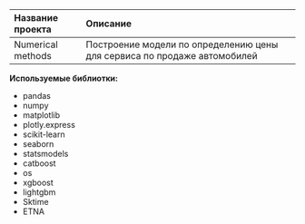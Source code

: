 | Название проекта | Описание | 
| :---------------------- | :---------------------- |
| Numerical methods | Построение модели по определению цены для сервиса по продаже автомобилей|

**Используемые библиотки:**
- pandas
- numpy 
- matplotlib
- plotly.express
- scikit-learn
- seaborn
- statsmodels
- catboost
- os
- xgboost
- lightgbm
- Sktime
- ETNA
